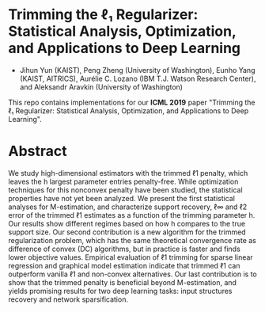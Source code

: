 # Trimming the ℓ₁ Regularizer: Statistical Analysis, Optimization, and Applications to Deep Learning
+ Jihun Yun (KAIST), Peng Zheng (University of Washington), Eunho Yang (KAIST, AITRICS), Aurélie C. Lozano (IBM T.J.
Watson Research Center), and Aleksandr Aravkin (University of Washington)

This repo contains implementations for our **ICML 2019** paper "Trimming the ℓ₁ Regularizer: Statistical Analysis, Optimization, and Applications to Deep Learning".

# Abstract

We study high-dimensional estimators with the trimmed ℓ1 penalty, which leaves the h largest parameter entries penalty-free. While optimization techniques for this nonconvex penalty have been studied, the statistical properties have not yet been analyzed. We present the first statistical analyses for M-estimation, and characterize support recovery, ℓ∞ and ℓ2 error of the trimmed ℓ1 estimates as a function of the trimming parameter h. Our results show different regimes based on how h compares to the true support size. Our second contribution is a new algorithm for the trimmed regularization problem, which has the same theoretical convergence rate as difference of convex (DC) algorithms, but in practice is faster and finds lower objective values. Empirical evaluation of ℓ1 trimming for sparse linear regression and graphical model estimation indicate that trimmed ℓ1 can outperform vanilla ℓ1 and non-convex alternatives. Our last contribution is to show that the trimmed penalty is beneficial beyond M-estimation, and yields promising results for two deep learning tasks: input structures recovery and network sparsification.
